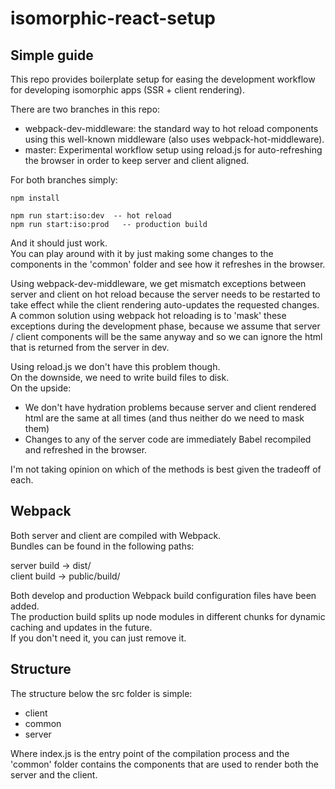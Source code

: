 # isomorphic-react-setup


Simple guide
------------ 
This repo provides boilerplate setup for easing the development workflow for developing isomorphic apps (SSR + client rendering). 

There are two branches in this repo: 

- webpack-dev-middleware: the standard way to hot reload components using this well-known middleware (also uses webpack-hot-middleware).  
- master: Experimental workflow setup using reload.js for auto-refreshing the browser in order to keep server and client aligned.  


For both branches simply: 

    npm install 

    npm run start:iso:dev  -- hot reload 
    npm run start:iso:prod   -- production build 

And it should just work.  
You can play around with it by just making some changes to the components in the 'common' folder and see how it refreshes in the browser. 

Using webpack-dev-middleware, we get mismatch exceptions between server and client on hot reload because the server needs to be restarted to take effect while the client rendering auto-updates the requested changes.  
A common solution using webpack hot reloading is to 'mask' these exceptions during the development phase, because we assume that server / client components will be the same anyway and so we can ignore the html that is returned from the server in dev.  

Using reload.js we don't have this problem though.  
On the downside, we need to write build files to disk.  
On the upside: 
- We don't have hydration problems because server and client rendered html are the same at all times (and thus neither do we need to mask them)  
- Changes to any of the server code are immediately Babel recompiled and refreshed in the browser.  

I'm not taking opinion on which of the methods is best given the tradeoff of each. 

Webpack 
------- 
Both server and client are compiled with Webpack.   
Bundles can be found in the following paths:  

server build -> dist/  
client build -> public/build/ 

Both develop and production Webpack build configuration files have been added.  
The production build splits up node modules in different chunks for dynamic caching and updates in the future.  
If you don't need it, you can just remove it.  

Structure 
--------- 
The structure below the src folder is simple:  

- client  
- common  
- server  

Where index.js is the entry point of the compilation process and the 'common' folder contains the components that are used to render both the server and the client. 


